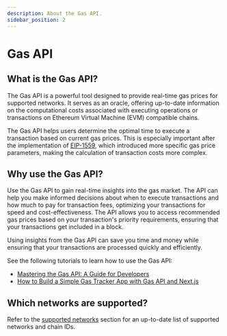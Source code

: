 ```yaml
---
description: About the Gas API.
sidebar_position: 2
---
```


# Gas API

## What is the Gas API?

The Gas API is a powerful tool designed to provide real-time gas prices for supported networks.
It serves as an oracle, offering up-to-date information on the computational costs associated with
executing operations or transactions on Ethereum Virtual Machine (EVM) compatible chains.

The Gas API helps users determine the optimal time to execute a transaction based on current gas prices.
This is especially important after the implementation of [EIP-1559](https://eips.ethereum.org/EIPS/eip-1559),
which introduced more specific gas price parameters, making the calculation of transaction costs
more complex.

## Why use the Gas API?

Use the Gas API to gain real-time insights into the gas market.
The API can help you make informed decisions about when to execute transactions and how much to pay
for transaction fees, optimizing your transactions for speed and cost-effectiveness.
The API allows you to access recommended gas prices based on your transaction's priority
requirements, ensuring that your transactions get included in a block.

Using insights from the Gas API can save you time and money while ensuring that your transactions
are processed quickly and efficiently.

See the following tutorials to learn how to use the Gas API:

- [Mastering the Gas API: A Guide for
  Developers](https://www.infura.io/blog/post/mastering-the-gas-api-a-guide-for-developers)
- [How to Build a Simple Gas Tracker App with Gas API and
  Next.js](https://metamask.io/news/developers/how-to-build-a-simple-gas-tracker-app-with-gas-api-and-nextjs/)

## Which networks are supported?

Refer to the [supported networks](supported-networks.md) section for an up-to-date list of supported
networks and chain IDs.
